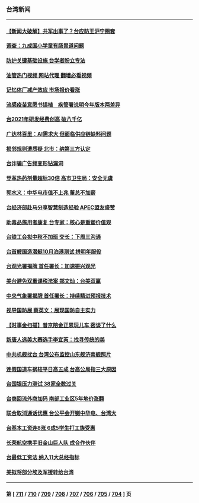 ### 台湾新闻
---
#### [【新闻大破解】共军出事了？台应防王沪宁圈套](../../pages/ncid1349361/n14074606.md?09161245) 
#### [调查：九成国小学童有肠胃道问题](../../pages/ncid1349361/n14074570.md?09161245) 
#### [防护关键基础设施 台学者盼立专法](../../pages/ncid1349361/n14074556.md?09161245) 
#### [油管热门视频 网站代理 翻墙必看视频](http://138.2.39.72:81/youtube.html?epic-marker?09161245)
#### [记忆体厂减产效应 市场报价看涨](../../pages/ncid1349361/n14074563.md?09161245) 
#### [流感疫苗意愿书误植　疾管署说明今年版本两差异](../../pages/ncid1349361/n14074562.md?09161245) 
#### [台2021年研发经费创高 破八千亿](../../pages/ncid1349361/n14074565.md?09161245) 
#### [广达林百里：AI需求大 但面临供应链缺料问题](../../pages/ncid1349361/n14074559.md?09161245) 
#### [损邻规则遭质疑 北市：纳第三方认定](../../pages/ncid1349361/n14074569.md?09161245) 
#### [台诈骗广告频变形钻漏洞](../../pages/ncid1349361/n14074581.md?09161245) 
#### [登革热药剂量超标30倍 高市卫生局：安全无虞](../../pages/ncid1349361/n14074583.md?09161245) 
#### [郭水义：中华电市值不上兆 董总不加薪](../../pages/ncid1349361/n14074572.md?09161245) 
#### [台经济部赴马分享智慧制造经验 APEC盟友盛赞](../../pages/ncid1349361/n14074571.md?09161245) 
#### [助毒品施用者康复 台专家：核心是重塑价值观](../../pages/ncid1349361/n14074574.md?09161245) 
#### [台铁工会拟中秋不加班 交长：下周三沟通](../../pages/ncid1349361/n14074573.md?09161245) 
#### [台首艘国造潜艇10月泊港测试 拼明年服役](../../pages/ncid1349361/n14074480.md?09161245) 
#### [台观光署揭牌 首任署长：加速振兴观光](../../pages/ncid1349361/n14074467.md?09161245) 
#### [美台避免双重课税法案 郑文灿：台美双赢](../../pages/ncid1349361/n14074475.md?09161245) 
#### [中央气象署揭牌 首任署长：持续精进预报技术](../../pages/ncid1349361/n14074465.md?09161245) 
#### [视导国防展 蔡英文：展现国防自主实力](../../pages/ncid1349361/n14074446.md?09161245) 
#### [【时事金扫描】普京陪金正恩玩儿车 密谈了什么](../../pages/ncid1349361/n14074051.md?09161245) 
#### [新唐人选美大赛选手李宜芮：找寻传统的美](../../pages/ncid1349361/n14073403.md?09161245) 
#### [中共机舰扰台 台湾公布监控山东舰济南舰照片](../../pages/ncid1349361/n14073784.md?09161245) 
#### [连假国道车祸较平日高五成 台高公局指三大原因](../../pages/ncid1349361/n14073727.md?09161245) 
#### [台国银压力测试 38家全数过关](../../pages/ncid1349361/n14073817.md?09161245) 
#### [台商回流外商加码 南部工业区5年地价涨翻](../../pages/ncid1349361/n14073819.md?09161245) 
#### [联合取消通话优惠 台公平会开铡中华电、台湾大](../../pages/ncid1349361/n14073820.md?09161245) 
#### [台基本工资连8涨 6成5学生打工族受惠](../../pages/ncid1349361/n14073826.md?09161245) 
#### [长荣航空携手旧金山巨人队 成合作伙伴](../../pages/ncid1349361/n14073823.md?09161245) 
#### [台最低工资法 纳入11大总经指标](../../pages/ncid1349361/n14073800.md?09161245) 
#### [美拟将部分埃及军援转给台湾](../../pages/ncid1349361/n14073738.md?09161245) 

---
#### 第 [ [711](./711.md?09161245) / [710](./710.md?09161245) / [709](./709.md?09161245) / [708](./708.md?09161245) / [707](./707.md?09161245) / [706](./706.md?09161245) / [705](./705.md?09161245) / [704](./704.md?09161245) ] 页
